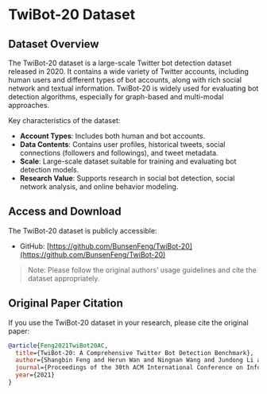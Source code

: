 # TwiBot-20 Dataset

## Dataset Overview

The TwiBot-20 dataset is a large-scale Twitter bot detection dataset released in 2020. It contains a wide variety of Twitter accounts, including human users and different types of bot accounts, along with rich social network and textual information. TwiBot-20 is widely used for evaluating bot detection algorithms, especially for graph-based and multi-modal approaches.

Key characteristics of the dataset:

- **Account Types**: Includes both human and bot accounts.
- **Data Contents**: Contains user profiles, historical tweets, social connections (followers and followings), and tweet metadata.
- **Scale**: Large-scale dataset suitable for training and evaluating bot detection models.
- **Research Value**: Supports research in social bot detection, social network analysis, and online behavior modeling.

## Access and Download

The TwiBot-20 dataset is publicly accessible:

- GitHub: [https://github.com/BunsenFeng/TwiBot-20](https://github.com/BunsenFeng/TwiBot-20)

> Note: Please follow the original authors’ usage guidelines and cite the dataset appropriately.

## Original Paper Citation
If you use the TwiBot-20 dataset in your research, please cite the original paper:

```bibtex
@article{Feng2021TwiBot20AC,
  title={TwiBot-20: A Comprehensive Twitter Bot Detection Benchmark},
  author={Shangbin Feng and Herun Wan and Ningnan Wang and Jundong Li and Minnan Luo},
  journal={Proceedings of the 30th ACM International Conference on Information \& Knowledge Management},
  year={2021}
}